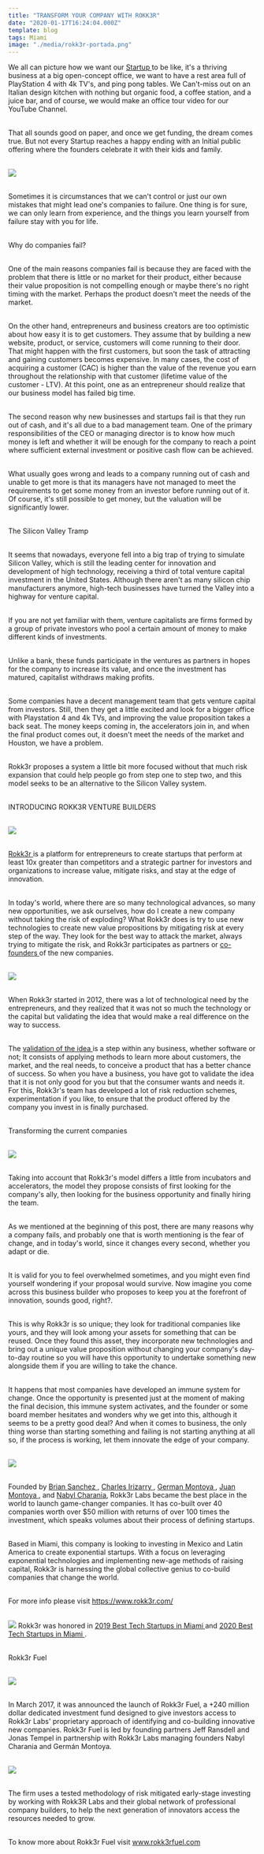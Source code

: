 ```yaml
---
title: "TRANSFORM YOUR COMPANY WITH ROKK3R"
date: "2020-01-17T16:24:04.000Z"
template: blog
tags: Miami
image: "./media/rokk3r-portada.png"
---
```


We all can picture how we want our <a target="_blank" href="https://cobuildlab.com/blog/startups-a-new-technological-business-model/"> Startup </a> to be like, it's a thriving business at a big open-concept office, we want to have a rest area full of PlayStation 4 with 4k TV's, and ping pong tables. We Can't-miss out on an Italian design kitchen with nothing but organic food, a coffee station, and a juice bar, and of course, we would make an office tour video for our YouTube Channel. <br> </br>

That all sounds good on paper, and once we get funding, the dream comes true. But not every Startup reaches a happy ending with an Initial public offering where the founders celebrate it with their kids and family. <br> </br>

<img src="./media/rokk3r-1.png"> <br> </br>

Sometimes it is circumstances that we can't control or just our own mistakes that might lead one's companies to failure. One thing is for sure, we can only learn from experience, and the things you learn yourself from failure stay with you for life. <br> </br>

<title-3 align="centered"> Why do companies fail? </title-3> <br> </br>

One of the main reasons companies fail is because they are faced with the problem that there is little or no market for their product, either because their value proposition is not compelling enough or maybe there's no right timing with the market. Perhaps the product doesn't meet the needs of the market. <br> </br>

On the other hand, entrepreneurs and business creators are too optimistic about how easy it is to get customers. They assume that by building a new website, product, or service, customers will come running to their door. That might happen with the first customers, but soon the task of attracting and gaining customers becomes expensive. In many cases, the cost of acquiring a customer (CAC) is higher than the value of the revenue you earn throughout the relationship with that customer (lifetime value of the customer - LTV). At this point, one as an entrepreneur should realize that our business model has failed big time. <br> </br>

The second reason why new businesses and startups fail is that they run out of cash, and it's all due to a bad management team. One of the primary responsibilities of the CEO or managing director is to know how much money is left and whether it will be enough for the company to reach a point where sufficient external investment or positive cash flow can be achieved. <br> </br>

What usually goes wrong and leads to a company running out of cash and unable to get more is that its managers have not managed to meet the requirements to get some money from an investor before running out of it. Of course, it's still possible to get money, but the valuation will be significantly lower. <br> </br>

<title-3 align="centered"> The Silicon Valley Tramp </title-3> <br> </br>

It seems that nowadays, everyone fell into a big trap of trying to simulate Silicon Valley, which is still the leading center for innovation and development of high technology, receiving a third of total venture capital investment in the United States. Although there aren't as many silicon chip manufacturers anymore, high-tech businesses have turned the Valley into a highway for venture capital. <br> </br> 

If you are not yet familiar with them, venture capitalists are firms formed by a group of private investors who pool a certain amount of money to make different kinds of investments. <br> </br>

 Unlike a bank, these funds participate in the ventures as partners in hopes for the company to increase its value, and once the investment has matured, capitalist withdraws making profits. <br> </br>

Some companies have a decent management team that gets venture capital from investors. Still, then they get a little excited and look for a bigger office with Playstation 4 and 4k TVs, and improving the value proposition takes a back seat. The money keeps coming in, the accelerators join in, and when the final product comes out, it doesn't meet the needs of the market and Houston, we have a problem. <br> </br>

Rokk3r proposes a system a little bit more focused without that much risk expansion that could help people go from step one to step two, and this model seeks to be an alternative to the Silicon Valley system. <br> </br>

<title-3 align="centered"> INTRODUCING ROKK3R VENTURE BUILDERS </title-3> <br> </br>

<img src="./media/rokk3r-2.png"> <br> </br>

<a target="_blank" href="https://www.rokk3r.com/venture-builders/"> Rokk3r </a> is a platform for entrepreneurs to create startups that perform at least 10x greater than competitors and a strategic partner for investors and organizations to increase value, mitigate risks, and stay at the edge of innovation. <br> </br>

In today's world, where there are so many technological advances, so many new opportunities, we ask ourselves, how do I create a new company without taking the risk of exploding? What Rokk3r does is try to use new technologies to create new value propositions by mitigating risk at every step of the way. They look for the best way to attack the market, always trying to mitigate the risk, and Rokk3r participates as partners or <a target="_blank" href="https://cobuildlab.com/blog/co-founders/"> co-founders </a> of the new companies.  <br> </br>

<img src="./media/rokk3r-3.jpg"> <br> </br>
 
When Rokk3r started in 2012, there was a lot of technological need by the entrepreneurs, and they realized that it was not so much the technology or the capital but validating the idea that would make a real difference on the way to success. <br> </br>

The <a target="_blank" href="https://cobuildlab.com/blog/practices-for-validating-your-business-idea-for-your-software/"> validation of the idea </a> is a step within any business, whether software or not; It consists of applying methods to learn more about customers, the market, and the real needs, to conceive a product that has a better chance of success. So when you have a business, you have got to validate the idea that it is not only good for you but that the consumer wants and needs it. For this, Rokk3r's team has developed a lot of risk reduction schemes, experimentation if you like, to ensure that the product offered by the company you invest in is finally purchased. <br> </br>

<title-3 align="centered"> Transforming the current companies </title-3> <br> </br>

<img src="./media/rokk3r-4.jpg "> <br> </br>

Taking into account that Rokk3r's model differs a little from incubators and accelerators, the model they propose consists of first looking for the company's ally, then looking for the business opportunity and finally hiring the team. <br> </br>

As we mentioned at the beginning of this post, there are many reasons why a company fails, and probably one that is worth mentioning is the fear of change, and in today's world, since it changes every second, whether you adapt or die.  <br> </br>

It is valid for you to feel overwhelmed sometimes, and you might even find yourself wondering if your proposal would survive. Now imagine you come across this business builder who proposes to keep you at the forefront of innovation, sounds good, right?. <br> </br>

This is why Rokk3r is so unique; they look for traditional companies like yours,  and they will look among your assets for something that can be reused.  Once they found this asset, they incorporate new technologies and bring out a unique value proposition without changing your company's day-to-day routine so you will have this opportunity to undertake something new alongside them if you are willing to take the chance. <br> </br>

It happens that most companies have developed an immune system for change. Once the opportunity is presented just at the moment of making the final decision, this immune system activates, and the founder or some board member hesitates and wonders why we get into this, although it seems to be a pretty good deal? And when it comes to business, the only thing worse than starting something and failing is not starting anything at all so, if the process is working, let them innovate the edge of your company. <br> </br>

<img src="./media/rokk3r-5.png"> <br> </br>

Founded by <a target="_blank" href="https://www.crunchbase.com/person/brian-sanchez"> Brian Sanchez </a>, <a target="_blank" href="https://www.crunchbase.com/person/charles-irizarry"> Charles Irizarry </a>, <a target="_blank" href="https://www.linkedin.com/in/germanmontoya/"> German Montoya </a>, <a target="_blank" href="https://www.crunchbase.com/person/juan-montoya"> Juan Montoya </a>, and <a target="_blank" href="https://www.linkedin.com/in/nabylcharania/"> Nabyl Charania</a>, Rokk3r Labs became the best place in the world to launch game-changer companies. It has co-built over 40 companies worth over $50 million with returns of over 100 times the investment, which speaks volumes about their process of defining startups. <br> </br>

Based in Miami, this company is looking to investing in Mexico and Latin America to create exponential startups. With a focus on leveraging exponential technologies and implementing new-age methods of raising capital, Rokk3r is harnessing the global collective genius to co-build companies that change the world. <br> </br>

For more info please visit <a target="_blank" href="https://www.rokk3r.com/"> https://www.rokk3r.com/ </a> <br> </br>

<img src="./media/rokk3r-6.jpg">
Rokk3r was honored in <a target="_blank" href="http://thetechtribune.com/2019-best-tech-startups-in-miami/"> 2019 Best Tech Startups in Miami </a> and <a target="_blank" href="http://thetechtribune.com/10-best-tech-startups-in-miami/"> 2020 Best Tech Startups in Miami </a>. <br> </br>

<title-3 align="centered"> Rokk3r Fuel </title-3> <br> </br>

<img src="./media/rokk3r-7.png"> <br> </br>

In March 2017, it was announced the launch of Rokk3r Fuel, a +240 million dollar dedicated investment fund designed to give investors access to Rokk3r Labs' proprietary approach of identifying and co-building innovative new companies. Rokk3r Fuel is led by founding partners Jeff Ransdell and Jonas Tempel in partnership with Rokk3r Labs managing founders Nabyl Charania and Germán Montoya. <br> </br>

<img src="./media/rokk3r-8.png"> <br> </br>

The firm uses a tested methodology of risk mitigated early-stage investing by working with Rokk3R Labs and their global network of professional company builders, to help the next generation of innovators access the resources needed to grow. <br> </br>


To know more about Rokk3r Fuel visit  <a target="_blank" href="https://www.rokk3rfuel.com/"> www.rokk3rfuel.com </a> <br> </br>
